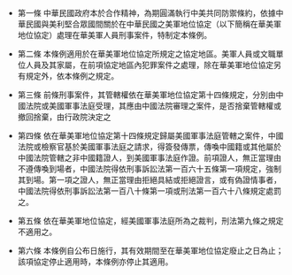* 第一條 中華民國政府本於合作精神，為期圓滿執行中美共同防禦條約，依據中華民國與美利堅合眾國間關於在中華民國之美軍地位協定（以下簡稱在華美軍地位協定）處理在華美軍人員刑事案件，特制定本條例。

* 第二條 本條例適用於在華美軍地位協定所規定之協定地區。美軍人員或文職單位人員及其家屬，在前項協定地區內犯罪案件之處理，除在華美軍地位協定另有規定外，依本條例之規定。

* 第三條 前條刑事案件，其管轄權依在華美軍地位協定第十四條規定，分別由中國法院或美國軍事法庭受理，其應由中國法院審理之案件，是否捨棄管轄權或撤回捨棄，由行政院決定之

* 第四條 依在華美軍地位協定第十四條規定歸屬美國軍事法庭管轄之案件，中國法院或檢察官基於美國軍事法庭之請求，得簽發傳票，傳喚中國籍或其他屬於中國法院管轄之非中國籍證人，到美國軍事法庭作證。前項證人，無正當理由不遵傳喚到場者，中國法院得依刑事訴訟法第一百六十五條第一項規定，強制其到場。第一項之證人，無正當理由拒絕具結或拒絕證言，或有偽證情事者，中國法院得依刑事訴訟法第一百八十條第一項或刑法第一百六十八條規定處罰之。

* 第五條 依在華美軍地位協定，經美國軍事法庭所為之裁判，刑法第九條之規定不適用之。

* 第六條 本條例自公布日施行，其有效期間至在華美軍地位協定廢止之日為止；該項協定停止適用時，本條例亦停止其適用。

